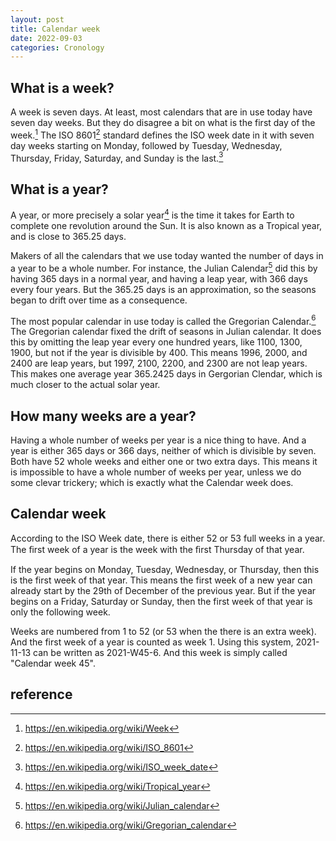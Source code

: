 ```yaml
---
layout: post
title: Calendar week
date: 2022-09-03
categories: Cronology 
---
```


## What is a week?
A week is seven days. At least, most calendars that are in use today have seven
day weeks. But they do disagree a bit on what is the first day of the week.[^1]
The ISO 8601[^2] standard defines the ISO week date in it with seven day weeks
starting on Monday, followed by Tuesday, Wednesday, Thursday, Friday, Saturday,
and Sunday is the last.[^3]

## What is a year?
A year, or more precisely a solar year[^4] is the time it takes for Earth to
complete one revolution around the Sun. It is also known as a Tropical year, and
is close to 365.25 days. 

Makers of all the calendars that we use today wanted the number of days in a
year to be a whole number. For instance, the Julian Calendar[^5] did this by
having 365 days in a normal year, and having a leap year, with 366 days every
four years. But the 365.25 days is an approximation, so the seasons began to
drift over time as a consequence.

The most popular calendar in use today is called the Gregorian Calendar.[^6] The
Gregorian calendar fixed the drift of seasons in Julian calendar. It does this
by omitting the leap year every one hundred years, like 1100, 1300, 1900, but
not if the year is divisible by 400. This means 1996, 2000, and 2400 are leap
years, but 1997, 2100, 2200, and 2300 are not leap years. This makes one average
year 365.2425 days in Gergorian Clendar, which is much closer to the actual
solar year.

## How many weeks are a year?
Having a whole number of weeks per year is a nice thing to have. And a year is
either 365 days or 366 days, neither of which is divisible by seven. Both have
52 whole weeks and either one or two extra days. This means it is impossible to
have a whole number of weeks per year, unless we do some clevar trickery; which
is exactly what the Calendar week does.

## Calendar week
According to the ISO Week date, there is either 52 or 53 full weeks in a year.
The ﬁrst week of a year is the week with the ﬁrst Thursday of that year. 

If the year begins on Monday, Tuesday, Wednesday, or Thursday, then this is the
first week of that year. This means the first week of a new year can already
start by the 29th of December of the previous year. But if the year begins on a
Friday, Saturday or Sunday, then the first week of that year is only the
following week.

Weeks are numbered from 1 to 52 (or 53 when the there is an extra week). And the
first week of a year is counted as week 1. Using this system, 2021-11-13 can be
written as 2021-W45-6. And this week is simply called "Calendar week 45".

## reference
[^1]: https://en.wikipedia.org/wiki/Week
[^2]: https://en.wikipedia.org/wiki/ISO_8601
[^3]: https://en.wikipedia.org/wiki/ISO_week_date
[^4]: https://en.wikipedia.org/wiki/Tropical_year
[^5]: https://en.wikipedia.org/wiki/Julian_calendar
[^6]: https://en.wikipedia.org/wiki/Gregorian_calendar
